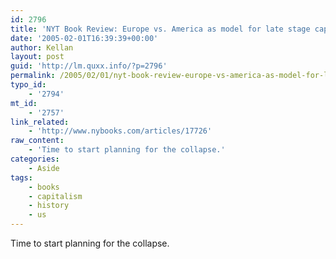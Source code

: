 ```yaml
---
id: 2796
title: 'NYT Book Review: Europe vs. America as model for late stage capitalism'
date: '2005-02-01T16:39:39+00:00'
author: Kellan
layout: post
guid: 'http://lm.quxx.info/?p=2796'
permalink: /2005/02/01/nyt-book-review-europe-vs-america-as-model-for-late-stage-capitalism/
typo_id:
    - '2794'
mt_id:
    - '2757'
link_related:
    - 'http://www.nybooks.com/articles/17726'
raw_content:
    - 'Time to start planning for the collapse.'
categories:
    - Aside
tags:
    - books
    - capitalism
    - history
    - us
---
```


Time to start planning for the collapse.